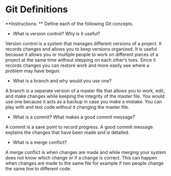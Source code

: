 # Git Definitions

**Instructions: ** Define each of the following Git concepts.

* What is version control?  Why is it useful?

Version control is a system that manages different versions of a project. It records changes and allows you to keep versions organized. It is useful because it allows you or multiple people to work on different pieces of a project at the same time without stepping on each other’s toes. Since it records changes you can restore work and more easily see where a problem may have begun. 

* What is a branch and why would you use one?

A branch is a separate version of a master file that allows you to work, edit, and make changes while keeping the integrity of the master file. You would use one because it acts as a backup in case you make a mistake. You can play with and test code without it changing the master file.

* What is a commit? What makes a good commit message?

A commit is a save point to record progress. A good commit message explains the changes that have been made and is detailed.

* What is a merge conflict?

A merge conflict is when changes are made and while merging your system does not know which change or if a change is correct. This can happen when changes are made to the same file for example if two people change the same line to different code.